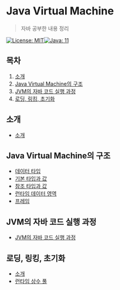 # Java Virtual Machine

> 자바 공부한 내용 정리

[![License: MIT](https://img.shields.io/badge/License-MIT-yellow.svg)](https://opensource.org/licenses/MIT)[![Java: 11](https://img.shields.io/badge/Java-11-brightgreen)](https://docs.oracle.com/javase/specs/jvms/se11/html/index.html)

## 목차

1. [소개](#소개)
2. [Java Virtual Machine의 구조](#java-virtual-machine의-구조)
3. [JVM의 자바 코드 실행 과정](#jvm의-자바-코드-실행-과정)
4. [로딩, 링킹, 초기화](#로딩,-링킹,-초기화)

## 소개

- [소개](./01_Intruduction.md)

## Java Virtual Machine의 구조

- [데이터 타입](./02_StructureOfJVM/01_DataType.md)
- [기본 타입과 값](./02_StructureOfJVM/02_PrimitiveTypesAndValues.md)
- [참조 타입과 값](./02_StructureOfJVM/03_ReferenceTypesAndValues.md)
- [런타임 데이터 영역](./02_StructureOfJVM/04_Run-TimeDataAreas.md)
- [프레임](./02_StructureOfJVM/05_Frams.md)

## JVM의 자바 코드 실행 과정

- [JVM의 자바 코드 실행 과정](./03_ExecuteJavaCode)

## 로딩, 링킹, 초기화

- [소개](./05_LoadingLinkingAndInitializing/01_Overview.md)
- [런타임 상수 풀](./05_LoadingLinkingAndInitializing/02_TheRun-TimeConstantPool.md)